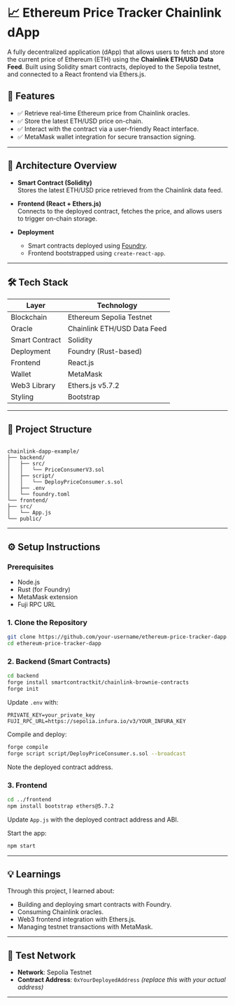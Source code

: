 # 📈 Ethereum Price Tracker Chainlink dApp

A fully decentralized application (dApp) that allows users to fetch and store the current price of Ethereum (ETH) using the **Chainlink ETH/USD Data Feed**. Built using Solidity smart contracts, deployed to the Sepolia testnet, and connected to a React frontend via Ethers.js.

## 🚀 Features

- ✅ Retrieve real-time Ethereum price from Chainlink oracles.
- ✅ Store the latest ETH/USD price on-chain.
- ✅ Interact with the contract via a user-friendly React interface.
- ✅ MetaMask wallet integration for secure transaction signing.

---

## 🧱 Architecture Overview

- **Smart Contract (Solidity)**  
  Stores the latest ETH/USD price retrieved from the Chainlink data feed.

- **Frontend (React + Ethers.js)**  
  Connects to the deployed contract, fetches the price, and allows users to trigger on-chain storage.

- **Deployment**  
  - Smart contracts deployed using [Foundry](https://book.getfoundry.sh/).
  - Frontend bootstrapped using `create-react-app`.

---

## 🛠️ Tech Stack

| Layer          | Technology                          |
|----------------|--------------------------------------|
| Blockchain     | Ethereum Sepolia Testnet            |
| Oracle         | Chainlink ETH/USD Data Feed         |
| Smart Contract | Solidity                            |
| Deployment     | Foundry (Rust-based)                |
| Frontend       | React.js                            |
| Wallet         | MetaMask                            |
| Web3 Library   | Ethers.js v5.7.2                    |
| Styling        | Bootstrap                           |

---

## 📂 Project Structure

```

chainlink-dapp-example/
├── backend/
│   ├── src/
│   │   └── PriceConsumerV3.sol
│   ├── script/
│   │   └── DeployPriceConsumer.s.sol
│   ├── .env
│   └── foundry.toml
└── frontend/
├── src/
│   └── App.js
└── public/

````

---

## ⚙️ Setup Instructions

### Prerequisites
- Node.js
- Rust (for Foundry)
- MetaMask extension
- Fuji RPC URL

### 1. Clone the Repository

```bash
git clone https://github.com/your-username/ethereum-price-tracker-dapp.git
cd ethereum-price-tracker-dapp
````

### 2. Backend (Smart Contracts)

```bash
cd backend
forge install smartcontractkit/chainlink-brownie-contracts
forge init
```

Update `.env` with:

```
PRIVATE_KEY=your_private_key
FUJI_RPC_URL=https://sepolia.infura.io/v3/YOUR_INFURA_KEY
```

Compile and deploy:

```bash
forge compile
forge script script/DeployPriceConsumer.s.sol --broadcast
```

Note the deployed contract address.

### 3. Frontend

```bash
cd ../frontend
npm install bootstrap ethers@5.7.2
```

Update `App.js` with the deployed contract address and ABI.

Start the app:

```bash
npm start
```

---

## 💡 Learnings

Through this project, I learned about:

* Building and deploying smart contracts with Foundry.
* Consuming Chainlink oracles.
* Web3 frontend integration with Ethers.js.
* Managing testnet transactions with MetaMask.

---

## 🧪 Test Network

* **Network**: Sepolia Testnet
* **Contract Address**: `0xYourDeployedAddress` *(replace this with your actual address)*

---

